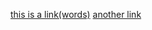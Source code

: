 [this is a link(words)](https://canvas.ucsd.edu)
[another link](https://canvas.ucsd.edu/(tryingtobreak))